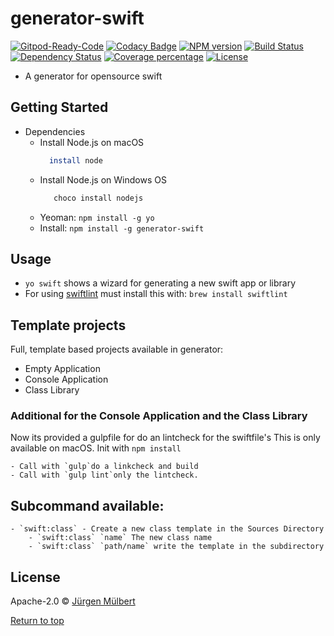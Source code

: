 # generator-swift

[![Gitpod-Ready-Code](https://img.shields.io/badge/Gitpod-Ready--to--Code-blue?logo=gitpod)](https://gitpod.io/#https://github.com/jmuelbert/generator-swift)
[![Codacy Badge](https://api.codacy.com/project/badge/Grade/caf2526829cb447b9ca6091cccebad27)](https://app.codacy.com/manual/jmuelbert/generator-swift?utm_source=github.com&utm_medium=referral&utm_content=jmuelbert/generator-swift&utm_campaign=Badge_Grade_Dashboard)
[![NPM version][npm-image]][npm-url]
[![Build Status][travis-image]][travis-url]
[![Dependency Status][daviddm-image]][daviddm-url]
[![Coverage percentage][coveralls-image]][coveralls-url]
[![License](https://img.shields.io/badge/License-Apache%202.0-blue.svg)](https://opensource.org/licenses/Apache-2.0)

* A generator for opensource swift

## Getting Started

- Dependencies
  - Install Node.js on macOS
    ```bash
      install node
    ```
  - Install Node.js on Windows OS
    ```cmd
       choco install nodejs
    ```
  - Yeoman: `npm install -g yo`
  - Install: `npm install -g generator-swift`

## Usage

- `yo swift` shows a wizard for generating a new swift app or library
- For using [swiftlint](https://github.com/realm/SwiftLint) must install this with: `brew install swiftlint`

## Template projects

Full, template based projects available in generator:

- Empty Application
- Console Application
- Class Library

### Additional for the Console Application and the Class Library

 Now its provided a gulpfile for do an lintcheck for the swiftfile's
 This is only available on macOS. Init with `npm install`

    - Call with `gulp`do a linkcheck and build
    - Call with `gulp lint`only the lintcheck.

 ## Subcommand available:

    - `swift:class` - Create a new class template in the Sources Directory
        - `swift:class` `name` The new class name
        - `swift:class` `path/name` write the template in the subdirectory

## License

Apache-2.0 © [Jürgen Mülbert](https:/github.com/jmuelbert/generator-swift)

[Return to top](#top)

[npm-image]: https://badge.fury.io/js/generator-swift.svg
[npm-url]: https://npmjs.org/package/generator-swift
[travis-image]: https://travis-ci.org/jmuelbert/generator-swift.svg?branch=master
[travis-url]: https://travis-ci.org/jmuelbert/generator-swift
[daviddm-image]: https://david-dm.org/jmuelbert/generator-swift.svg?theme=shields.io
[daviddm-url]: https://david-dm.org/jmuelbert/generator-swift
[coveralls-image]: https://coveralls.io/repos/jmuelbert/generator-swift/badge.svg
[coveralls-url]: https://coveralls.io/r/jmuelbert/generator-swift

